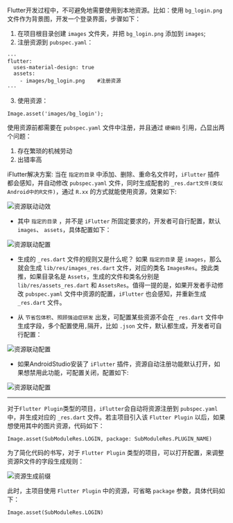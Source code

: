 Flutter开发过程中，不可避免地需要使用到本地资源。比如：使用 `bg_login.png` 文件作为背景图，开发一个登录界面，步骤如下：  
1. 在项目根目录创建 `images` 文件夹，并把 `bg_login.png` 添加到 `images`;
2. 注册资源到 `pubspec.yaml`：
```
···
flutter:
  uses-material-design: true
  assets:
    - images/bg_login.png    #注册资源    
···  
```
3. 使用资源：
```
Image.asset('images/bg_login');
```

使用资源前都需要在 `pubspec.yaml` 文件中注册，并且通过 `硬编码` 引用，凸显出两个问题：
1. 存在繁琐的机械劳动
2. 出错率高

iFlutter解决方案: 当在 `指定的目录` 中添加、删除、重命名文件时，`iFlutter` 插件都会感知，并自动修改 `pubspec.yaml` 文件，同时生成配套的 `_res.dart文件(类似Android中的R文件)`，通过 `R.xx` 的方式就能使用资源，效果如下:  

![资源联动动效](http://iflutter.toolu.cn/configs/dynamic_res.gif)

- 其中 `指定的目录` ，并不是 `iFlutter` 所固定要求的，开发者可自行配置，默认 `images`、 `assets`，具体配置如下：  

![资源联动配置](http://iflutter.toolu.cn/configs/config_gen_r.png)

- 生成的 `_res.dart` 文件的规则又是什么呢？ 如果 `指定的目录` 是 `images`，那么就会生成 `lib/res/images_res.dart` 文件，对应的类名 `ImagesRes`。按此类推，如果目录名是 `Assets`，生成的文件和类名分别是 `lib/res/assets_res.dart` 和 `AssetsRes`。值得一提的是，如果开发者手动修改 `pubspec.yaml` 文件中资源的配置，`iFlutter` 也会感知，并重新生成 `_res.dart` 文件。

- 从 `节省包体积`、`照顾强迫症研发` 出发，可配置某些资源不会在 `_res.dart` 文件中生成字段，多个配置使用`,`隔开，比如 `.json` 文件，默认都生成，开发者可自行配置：

![资源联动配置](http://iflutter.toolu.cn/configs/config_ignore_field.png)

- 如果AndroidStudio安装了 `iFlutter` 插件，资源自动注册功能默认打开，如果想禁用此功能，可配置关闭，配置如下:

![资源联动配置](http://iflutter.toolu.cn/configs/config_enable_psi.png)

---
对于`Flutter Plugin`类型的项目，`iFlutter`会自动将资源注册到 `pubspec.yaml` 中，并生成对应的 `_res.dart` 文件。若主项目引入该 `Flutter Plugin` 以后，如果想使用其中的图片资源，代码如下：

```
Image.asset(SubModuleRes.LOGIN, package: SubModuleRes.PLUGIN_NAME)
```

为了简化代码的书写，对于 `Flutter Plugin` 类型的项目，可以打开配置，来调整资源R文件的字段生成规则：

![资源生成前缀](http://iflutter.toolu.cn/configs/res_with_package.png)

此时，主项目使用 `Flutter Plugin` 中的资源，可省略 `package` 参数，具体代码如下：

```
Image.asset(SubModuleRes.LOGIN)
```
